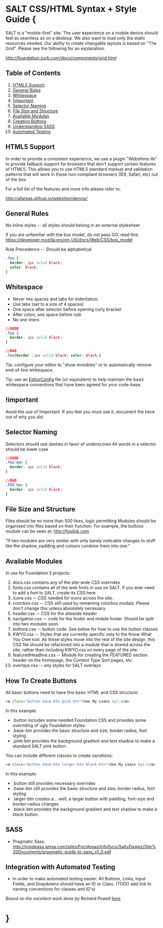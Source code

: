 SALT CSS/HTML Syntax + Style Guide {
==================

SALT is a "mobile-first" site.  The user experience on a mobile device should feel as seamless as on a desktop.  We also want to load only the static resources needed.
Our ability to create changable layouts is based on "The Grid".  Please see the following for an explanation.

http://foundation.zurb.com/docs/components/grid.html

## <a name='TOC'>Table of Contents</a>

  1. [HTML5 Support](#html5)
  2. [General Rules](#general)
  3. [Whitespace](#whitespace)
  4. [!important](#important)
  5. [Selector Naming](#naming)
  6. [File Size and Structure](#structure)
  7. [Available Modules](#modules)
  8. [Creating Buttons](#buttons)
  9. [Understanding SASS](#sass)
  10. [Automated Testing](#testing)

## <a name='html5'>HTML5 Support</a>

In order to provide a consistent experience, we use a plugin "Webshims lib" to provide fallback support for browsers that don't support certain features of HTML5. This allows you to use HTML5 standard markup and validation patterns that will work in these non-compliant browsers (IE9, Safari, etc) out of the box.

For a full list of the features and more info please refer to:

http://afarkas.github.io/webshim/demos/

## <a name='general'>General Rules</a>

No inline styles -- all styles should belong in an external stylesheet

If you are unfamiliar with the box model, do not pass GO, read this: https://developer.mozilla.org/en-US/docs/Web/CSS/box_model

Rule Precedence -- Should be alphabetical

```css
.foo {
  border: 1px solid black;
  color: black;
}
```

## <a name='whitespace'>Whitespace</a>

* _Never_ mix spaces and tabs for indentation.
* Use tabs (set to a size of 4 spaces)
* One space after selector before opening curly bracket
* After colon, one space before rule
* No one liners

```css
//GOOD
.foo {
  border: 1px solid black;
}

//BAD
.foo{border :1px solid black; color: black;}
```

Tip: configure your editor to "show invisibles" or to automatically remove
end-of-line whitespace.

Tip: use an [EditorConfig](http://editorconfig.org/) file (or equivalent) to
help maintain the basic whitespace conventions that have been agreed for your
code-base.

## <a name='important'>!important</a>
Avoid the use of !important.  If you feel you must use it, document the heck out of why you did.

## <a name='naming'>Selector Naming</a>

Selectors should use dashes in favor of underscores
All words in a selector should be lower case

```css
//GOOD
.foo-bar {
  border: 1px solid black;
}

//BAD
.FOO_bar {
  border: 1px solid black;
}
```

## <a name='structure'>File Size and Structure</a>
Files should be no more than 500 lines, logic permitting
Modules should be organized into files based on their function.
For example, the buttons module can be seen at: http://foolink.com

"If two modules are very similar with only barely noticable changes to stuff like the shadow, padding and colours combine them into one."


## <a name='modules'>Available Modules</a>

  In use for Foundation 5 projects:

  1. docs.css contains any of the site-wide CSS overrides
  2. fonts.css contains all of the web fonts in use on SALT. If you ever need to add a font to SALT, create its CSS here.
  3. icons.css -- CSS needed for icons across the site.
  4. colorbox.css -- CSS still used by remaining colorbox modals. Please don't change this unless absolutely necessary
  5. header.css -- CSS for the sitewide header
  6. navigation.css -- code for the footer and mobile footer. Should be split into two modules soon.
  7. buttons.css -- button code. See below for how to use the button classes
  8. KWYO.css -- Styles that are currently specific only to the Know What You Owe tool. As these styles move into the rest of the site design, this CSS file should be refactored into a module that is shared across the site, rather than including KWYO.css on every page of the site.
  9. featuredHeadline.css -- Module for creating the FEATURED section header on the homepage, the Content Type Sort pages, etc.
  10. overlays.css -- any styles for SALT overlays
  

## <a name='buttons'>How To Create Buttons</a>

All basic buttons need to have this basic HTML and CSS structure:

```html
<a class="button base-btn pink-btn">See My Loans &gt;</a>
```

In this example:
  * .button includes some needed Foundation CSS and provides some overriding of ugly Foundation styles. 
  * .base-btn provides the basic structure and size, border radius, font styling
  * .pink-btn provides the background gradient and text shadow to make a standard SALT pink button.

You can include different classes to create variations:
```html
<a class="button base-btn larger-btn black-btn">See My Loans &gt;</a>
```

In this example:
  * .button still provides necessary overrides
  * .base-btn still provides the basic structure and size, border radius, font styling
  * .larger-btn creates a... well, a larger button with padding, font-size and border-radius changes
  * .black-btn provides the background gradient and text shadow to make a black button.
   

## <a name='sass'>SASS</a>
  * Pragmatic Sass: http://insideasa.amsa.com/sites/FnctAreas/InfoSvcs/SaltyDawgz/Site%20Documents/pragmatic-guide-to-sass_p1_0.pdf

## <a name='testing'>Integration with Automated Testing</a>
  * In order to make automated testing easier:
    All Buttons, Links, Input Fields, and Dropdowns should have an ID or Class. (TODO add link to naming conventions for classes and ID's)

*Based on the excellent work done by Richard Powell [here](https://github.com/byrichardpowell/CSS-Style)*

}
=
